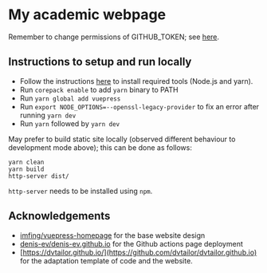 # My academic webpage

Remember to change permissions of GITHUB_TOKEN; see [here](https://docs.github.com/en/repositories/managing-your-repositorys-settings-and-features/enabling-features-for-your-repository/managing-github-actions-settings-for-a-repository#setting-the-permissions-of-the-github_token-for-your-repository).

## Instructions to setup and run locally

- Follow the instructions [here](https://github.com/imfing/vuepress-homepage?tab=readme-ov-file#------getting-started--) to install required tools (Node.js and yarn).
- Run `corepack enable` to add `yarn` binary to PATH
- Run `yarn global add vuepress`
- Run `export NODE_OPTIONS=--openssl-legacy-provider` to fix an error after running `yarn dev`
- Run `yarn` followed by `yarn dev`

May prefer to build static site locally (observed different behaviour to development mode above); this can be done as follows:
```
yarn clean
yarn build
http-server dist/
```
`http-server` needs to be installed using `npm`.

## Acknowledgements

- [imfing/vuepress-homepage](https://github.com/imfing/vuepress-homepage/tree/master) for the base website design
- [denis-ev/denis-ev.github.io](https://github.com/denis-ev/denis-ev.github.io) for the Github actions page deployment
- [https://dvtailor.github.io/](https://github.com/dvtailor/dvtailor.github.io) for the adaptation template of code and the website.